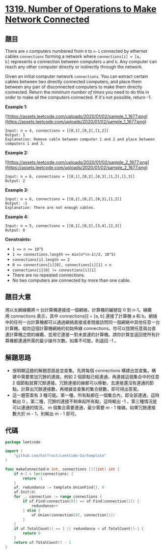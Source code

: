 # [1319. Number of Operations to Make Network Connected](https://leetcode.com/problems/number-of-operations-to-make-network-connected/)


## 題目

There are `n` computers numbered from `0` to `n-1` connected by ethernet cables `connections` forming a network where `connections[i] = [a, b]` represents a connection between computers `a` and `b`. Any computer can reach any other computer directly or indirectly through the network.

Given an initial computer network `connections`. You can extract certain cables between two directly connected computers, and place them between any pair of disconnected computers to make them directly connected. Return the *minimum number of times* you need to do this in order to make all the computers connected. If it's not possible, return -1.

**Example 1:**

![https://assets.leetcode.com/uploads/2020/01/02/sample_1_1677.png](https://assets.leetcode.com/uploads/2020/01/02/sample_1_1677.png)

```
Input: n = 4, connections = [[0,1],[0,2],[1,2]]
Output: 1
Explanation: Remove cable between computer 1 and 2 and place between computers 1 and 3.
```

**Example 2:**

![https://assets.leetcode.com/uploads/2020/01/02/sample_2_1677.png](https://assets.leetcode.com/uploads/2020/01/02/sample_2_1677.png)

```
Input: n = 6, connections = [[0,1],[0,2],[0,3],[1,2],[1,3]]
Output: 2
```

**Example 3:**

```
Input: n = 6, connections = [[0,1],[0,2],[0,3],[1,2]]
Output: -1
Explanation: There are not enough cables.
```

**Example 4:**

```
Input: n = 5, connections = [[0,1],[0,2],[3,4],[2,3]]
Output: 0
```

**Constraints:**

- `1 <= n <= 10^5`
- `1 <= connections.length <= min(n*(n-1)/2, 10^5)`
- `connections[i].length == 2`
- `0 <= connections[i][0], connections[i][1] < n`
- `connections[i][0] != connections[i][1]`
- There are no repeated connections.
- No two computers are connected by more than one cable.

## 題目大意

用以太網線纜將 n 台計算機連接成一個網絡，計算機的編號從 0 到 n-1。線纜用 connections 表示，其中 connections[i] = [a, b] 連接了計算機 a 和 b。網絡中的任何一台計算機都可以通過網絡直接或者間接訪問同一個網絡中其他任意一台計算機。給你這個計算機網絡的初始佈線 connections，你可以拔開任意兩台直連計算機之間的線纜，並用它連接一對未直連的計算機。請你計算並返回使所有計算機都連通所需的最少操作次數。如果不可能，則返回 -1 。

## 解題思路

- 很明顯這題的解題思路是並查集。先將每個 connections 構建出並查集。構建中需要累加冗餘的連接。例如 2 個節點已經連通，再連接這個集合中的任意 2 個節點就算冗餘連接。冗餘連接的線都可以移動，去連接還沒有連通的節點。計算出冗餘連接數，再根據並查集的集合總數，即可得出答案。
- 這一題答案有 3 種可能。第一種，所有點都在一個集合內，即全部連通，這時輸出 0 。第二種，冗餘的連接不夠串起所有點，這時輸出 -1 。第三種情況是可以連通的情況。 m 個集合需要連通，最少需要 m - 1 條線。如果冗餘連接數大於 m - 1，則輸出 m - 1 即可。

## 代碼

```go
package leetcode

import (
	"github.com/halfrost/LeetCode-Go/template"
)

func makeConnected(n int, connections [][]int) int {
	if n-1 > len(connections) {
		return -1
	}
	uf, redundance := template.UnionFind{}, 0
	uf.Init(n)
	for _, connection := range connections {
		if uf.Find(connection[0]) == uf.Find(connection[1]) {
			redundance++
		} else {
			uf.Union(connection[0], connection[1])
		}
	}
	if uf.TotalCount() == 1 || redundance < uf.TotalCount()-1 {
		return 0
	}
	return uf.TotalCount() - 1
}
```